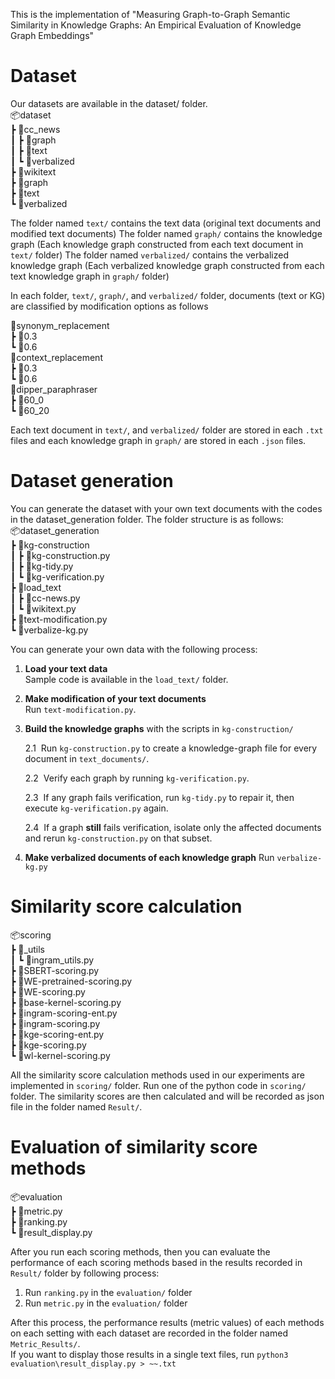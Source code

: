 
This is the implementation of "Measuring Graph-to-Graph Semantic Similarity in Knowledge Graphs:
An Empirical Evaluation of Knowledge Graph Embeddings"

# Dataset
Our datasets are available in the dataset/ folder.   
📦dataset   
 ┣ 📂cc_news   
 ┃ ┣ 📂graph   
 ┃ ┣ 📂text   
 ┃ ┗ 📂verbalized   
 ┣ 📂wikitext   
   ┣ 📂graph   
   ┣ 📂text   
   ┗ 📂verbalized   

The folder named `text/` contains the text data (original text documents and modified text documents)
The folder named `graph/` contains the knowledge graph (Each knowledge graph constructed from each text document in `text/` folder)
The folder named `verbalized/` contains the verbalized knowledge graph (Each verbalized knowledge graph constructed from each text knowledge graph in `graph/` folder)

In each folder, `text/`, `graph/`, and `verbalized/` folder, documents (text or KG) are classified by modification options as follows   
   
📂synonym_replacement   
┣ 📂0.3   
┗ 📂0.6   
📂context_replacement   
┣ 📂0.3   
┗ 📂0.6   
📂dipper_paraphraser   
┣ 📂60_0   
┗ 📂60_20   

Each text document in `text/`, and `verbalized/` folder are stored in each `.txt` files and each knowledge graph in `graph/` are stored in each `.json` files.


# Dataset generation
You can generate the dataset with your own text documents with the codes in the dataset_generation folder.
The folder structure is as follows:   
📦dataset_generation   
 ┣ 📂kg-construction   
 ┃ ┣ 📜kg-construction.py   
 ┃ ┣ 📜kg-tidy.py   
 ┃ ┗ 📜kg-verification.py   
 ┣ 📂load_text   
 ┃ ┣ 📜cc-news.py   
 ┃ ┗ 📜wikitext.py   
 ┣ 📜text-modification.py   
 ┗ 📜verbalize-kg.py   

You can generate your own data with the following process:
1. **Load your text data**  
   Sample code is available in the `load_text/` folder.

2. **Make modification of your text documents**  
   Run `text-modification.py`.

3. **Build the knowledge graphs** with the scripts in `kg-construction/`  

   2.1&nbsp;&nbsp;Run `kg-construction.py` to create a knowledge-graph file for every document in `text_documents/`.

   2.2&nbsp;&nbsp;Verify each graph by running `kg-verification.py`.

   2.3&nbsp;&nbsp;If any graph fails verification, run `kg-tidy.py` to repair it, then execute `kg-verification.py` again.

   2.4&nbsp;&nbsp;If a graph **still** fails verification, isolate only the affected documents and rerun `kg-construction.py` on that subset.

4. **Make verbalized documents of each knowledge graph** 
   Run `verbalize-kg.py`

# Similarity score calculation
📦scoring   
 ┣ 📂_utils   
 ┃ ┗ 📜ingram_utils.py   
 ┣ 📜SBERT-scoring.py   
 ┣ 📜WE-pretrained-scoring.py   
 ┣ 📜WE-scoring.py   
 ┣ 📜base-kernel-scoring.py   
 ┣ 📜ingram-scoring-ent.py   
 ┣ 📜ingram-scoring.py   
 ┣ 📜kge-scoring-ent.py   
 ┣ 📜kge-scoring.py   
 ┗ 📜wl-kernel-scoring.py   

All the similarity score calculation methods used in our experiments are implemented in `scoring/` folder. 
Run one of the python code in `scoring/` folder. The similarity scores are then calculated and will be recorded as json file in the folder named `Result/`.

# Evaluation of similarity score methods
📦evaluation   
 ┣ 📜metric.py   
 ┣ 📜ranking.py   
 ┗ 📜result_display.py   

After you run each scoring methods, then you can evaluate the performance of each scoring methods based in the results recorded in `Result/` folder by following process:
1. Run `ranking.py` in the `evaluation/` folder
2. Run `metric.py` in the `evaluation/` folder   

After this process, the performance results (metric values) of each methods on each setting with each dataset are recorded in the folder named `Metric_Results/`.   
If you want to display those results in a single text files, run `python3 evaluation\result_display.py > ~~.txt`

